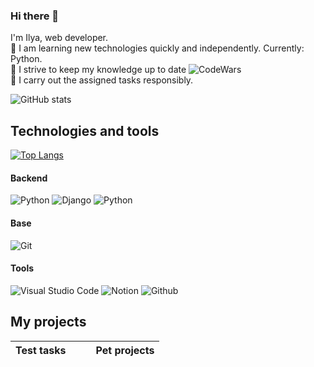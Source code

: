 ### Hi there 👋

I'm Ilya, web developer.  
:small_orange_diamond: I am learning new technologies quickly and independently. Currently: Python.  
:small_orange_diamond: I strive to keep my knowledge up to date ![CodeWars](https://www.codewars.com/users/OlgaKhinevich/badges/small)  
:small_orange_diamond: I carry out the assigned tasks responsibly.  

![GitHub stats](https://github-readme-stats.vercel.app/api?username=OlgaKhinevich&count_private=true&hide=issues,contribs&show_icons=true&theme=nightowl&hide_border=true)

## Technologies and tools
[![Top Langs](https://github-readme-stats.vercel.app/api/top-langs/?username=OlgaKhinevich&layout=compact&theme=nightowl&hide_border=true&langs_count=5&hide_title=true)](https://github.com/OlgaKhinevich/github-readme-stats)  

#### Backend  
![Python](https://img.shields.io/badge/Python-14354C?style=for-the-badge&logo=python&logoColor=white)
![Django](https://img.shields.io/badge/Django-092E20?style=for-the-badge&logo=django&logoColor=white)
![Python](https://img.shields.io/badge/python-3670A0?style=for-the-badge&logo=python&logoColor=ffdd54)

#### Base  
![Git](https://img.shields.io/badge/GIT-E44C30?style=for-the-badge&logo=git&logoColor=white) 
#### Tools
![Visual Studio Code](https://img.shields.io/badge/Visual_Studio_Code-0078D4?style=for-the-badge&logo=visual%20studio%20code&logoColor=white)
![Notion](https://img.shields.io/badge/Notion-000000?style=for-the-badge&logo=notion&logoColor=white)
![Github](https://img.shields.io/badge/GitHub-100000?style=for-the-badge&logo=github&logoColor=white)

## My projects
| Test tasks |  |  | Pet projects |
|----------------|:-------:|:-------:|----------------|

<!--
**OlgaKhinevich/OlgaKhinevich** is a ✨ _special_ ✨ repository because its `README.md` (this file) appears on your GitHub profile.
- 👋 Hi, I’m @Elias-Wide
- 👀 I’m interested in ...
- 🌱 I’m currently learning ...
- 💞️ I’m looking to collaborate on ...
- 📫 How to reach me ...
- 😄 Pronouns: ...
- ⚡ Fun fact: ...

<!---
Elias-Wide/Elias-Wide is a ✨ special ✨ repository because its `README.md` (this file) appears on your GitHub profile.
You can click the Preview link to take a look at your changes.
--->
